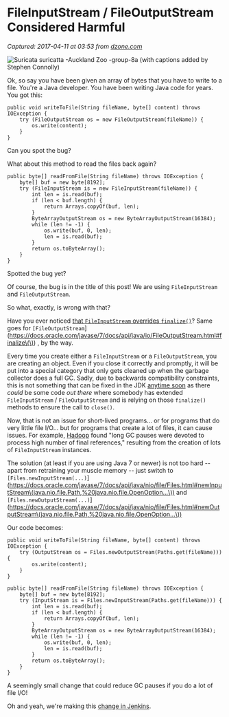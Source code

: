 # FileInputStream / FileOutputStream Considered Harmful

_Captured: 2017-04-11 at 03:53 from [dzone.com](https://dzone.com/articles/fileinputstream-fileoutputstream-considered-harmful?edition=289916&utm_source=Daily%20Digest&utm_medium=email&utm_campaign=dd%202017-04-10)_

![Suricata suricatta -Auckland Zoo -group-8a \(with captions added by Stephen Connolly\)](https://www.cloudbees.com/sites/default/files/blog/2017-fileinputstream-considered-harmful.png)

Ok, so say you have been given an array of bytes that you have to write to a file. You're a Java developer. You have been writing Java code for years. You got this:

    
    
    public void writeToFile(String fileName, byte[] content) throws IOException {
        try (FileOutputStream os = new FileOutputStream(fileName)) {
            os.write(content);
        }
    }
    

  

Can you spot the bug?

What about this method to read the files back again?

    
    
    public byte[] readFromFile(String fileName) throws IOException {
        byte[] buf = new byte[8192];
        try (FileInputStream is = new FileInputStream(fileName)) {
            int len = is.read(buf);
            if (len < buf.length) {
                return Arrays.copyOf(buf, len);
            }
            ByteArrayOutputStream os = new ByteArrayOutputStream(16384);
            while (len != -1) {
                os.write(buf, 0, len);
                len = is.read(buf);      
            }
            return os.toByteArray();
        }
    } 
    



Spotted the bug yet?

Of course, the bug is in the title of this post! We are using `FileInputStream` and `FileOutputStream`.

So what, exactly, is wrong with that?

Have you ever noticed [that `FileInputStream` overrides `finalize()`](https://docs.oracle.com/javase/7/docs/api/java/io/FileInputStream.html#finalize\(\))? Same goes for `[FileOutputStream`](https://docs.oracle.com/javase/7/docs/api/java/io/FileOutputStream.html#finalize\(\)) , by the way.

Every time you create either a `FileInputStream` or a `FileOutputStream`, you are creating an object. Even if you close it correctly and promptly, it will be put into a special category that only gets cleaned up when the garbage collector does a full GC. Sadly, due to backwards compatibility constraints, this is not something that can be fixed in the JDK [anytime soon](https://bugs.openjdk.java.net/browse/JDK-8080225?focusedCommentId=13880543&page=com.atlassian.jira.plugin.system.issuetabpanels:comment-tabpanel#comment-13880543) as there _could_ be some code _out there_ where somebody has extended `FileInputStream` / `FileOutputStream` and is relying on those `finalize()` methods to ensure the call to `close()`.

Now, that is not an issue for short-lived programs… or for programs that do very little file I/O… but for programs that create a lot of files, it can cause issues. For example, [Hadoop](https://issues.apache.org/jira/browse/HDFS-8562) found "long GC pauses were devoted to process high number of final references," resulting from the creation of lots of `FileInputStream` instances.

The solution (at least if you are using Java 7 or newer) is not too hard -- apart from retraining your muscle memory -- just switch to `[Files.newInputStream(...)`](https://docs.oracle.com/javase/7/docs/api/java/nio/file/Files.html#newInputStream\(java.nio.file.Path,%20java.nio.file.OpenOption...\)) and `[Files.newOutputStream(...)`](https://docs.oracle.com/javase/7/docs/api/java/nio/file/Files.html#newOutputStream\(java.nio.file.Path,%20java.nio.file.OpenOption...\))

Our code becomes:

    
    
    public void writeToFile(String fileName, byte[] content) throws IOException {
        try (OutputStream os = Files.newOutputStream(Paths.get(fileName))) {
            os.write(content);
        }
    }
    
    public byte[] readFromFile(String fileName) throws IOException {
        byte[] buf = new byte[8192];
        try (InputStream is = Files.newInputStream(Paths.get(fileName))) {
            int len = is.read(buf);
            if (len < buf.length) {
                return Arrays.copyOf(buf, len);
            }
            ByteArrayOutputStream os = new ByteArrayOutputStream(16384);
            while (len != -1) {
                os.write(buf, 0, len);
                len = is.read(buf);
            }
            return os.toByteArray();
        }
    }

  

A seemingly small change that could reduce GC pauses if you do a lot of file I/O!

Oh and yeah, we're making this [change in Jenkins](https://github.com/jenkinsci/jenkins/pull/2816).

